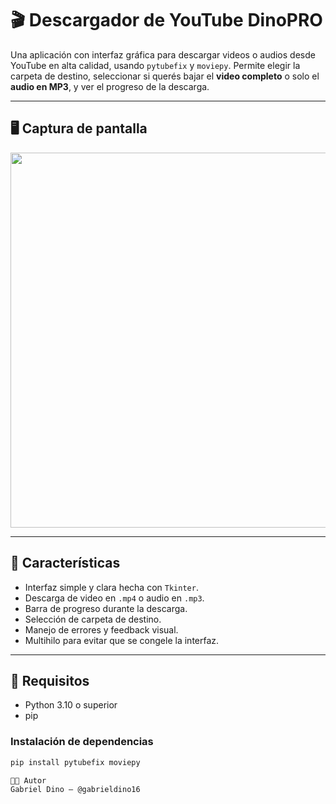 # 🎬 Descargador de YouTube DinoPRO

Una aplicación con interfaz gráfica para descargar videos o audios desde YouTube en alta calidad, usando `pytubefix` y `moviepy`. Permite elegir la carpeta de destino, seleccionar si querés bajar el **video completo** o solo el **audio en MP3**, y ver el progreso de la descarga.

---

## 🖥️ Captura de pantalla
<img src="https://github.com/gabrieldino16/tu-repo/raw/main/screenshot.png" width="600">

---

## 🚀 Características

- Interfaz simple y clara hecha con `Tkinter`.
- Descarga de video en `.mp4` o audio en `.mp3`.
- Barra de progreso durante la descarga.
- Selección de carpeta de destino.
- Manejo de errores y feedback visual.
- Multihilo para evitar que se congele la interfaz.

---

## 🔧 Requisitos

- Python 3.10 o superior
- pip

### Instalación de dependencias

```bash
pip install pytubefix moviepy

🧑‍💻 Autor
Gabriel Dino – @gabrieldino16
